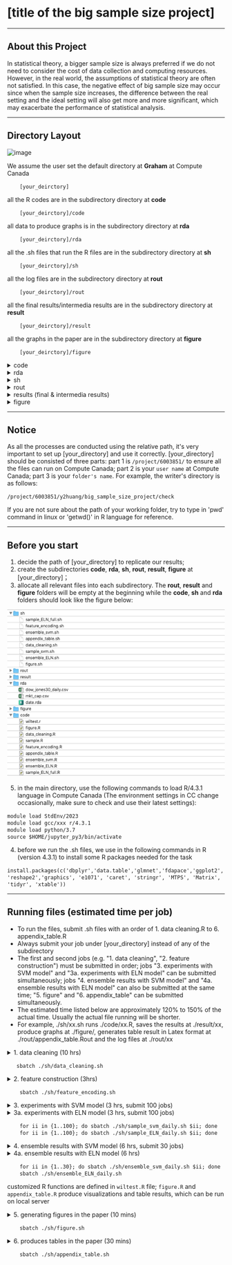 # [title of the big sample size project]
---

## About this Project
In statistical theory, a bigger sample size is always preferred if we do not need to consider the cost of data collection and computing resources. However, in the real world, the assumptions of statistical theory are often not satisfied. In this case, the negative effect of big sample size may occur since when the sample size increases, the difference between the real setting and the ideal setting will also get more and more significant, which may exacerbate the performance of statistical analysis. 

---
## Directory Layout
![image](https://github.com/ubcxzhang/Stock-Price-Prediction/blob/master/illustration_v1.png)

We assume the user set the default directory at **Graham** at Compute Canada
~~~
    [your_deirctory]  
~~~
all the R codes are in the subdirectory directory at **code** 
~~~
    [your_deirctory]/code  
~~~
all data to produce graphs is in the subdirectory directory at **rda** 
~~~
    [your_deirctory]/rda  
~~~
all the .sh files that run the R files are in the subdirectory directory at **sh** 
~~~
    [your_deirctory]/sh  
~~~
all the log files are in the subdirectory directory at **rout** 
~~~
    [your_deirctory]/rout  
~~~
all the final results/intermedia results are in the subdirectory directory at **result** 
~~~
    [your_deirctory]/result  
~~~
all the graphs in the paper are in the subdirectory directory at **figure** 
~~~
    [your_deirctory]/figure  
~~~

<details><summary>code</summary>

    ├── code  
    │    ├── F-dis_before_permutation.R		    # setting of F-distribution before permutation 
    │ 	 ├── F-dis_after_permutation.R 		# setting of F-distribution after permutation 
    │ 	 ├── F-dis_visualization.R		    # using the results of F-distribution to do visualization
    │ 	 ├── xxx.R			#     
    │ 	 ├── xxxy.R			#     
    │ 	 ├── xxx.R			#     
    │ 	 ├── xxx.R			#     
    │ 	 ├── xxx.R		        # 
    │ 	 └── xxx.R  	        # 					
</details>
<details><summary>rda</summary>

    ├── rda    
    │ 	 ├── result_type1		        # a file that stores the rda results from the setting of F-distribution before permutation(sample size from 10 to 10^4)
    │ 	 ├── result_type1.per		    # a file that stores the rda results from the setting of F-distribution after permutation(sample size from 10 to 10^4)
    │ 	 └── type1.rda		        # a file that stores the results from the setting of F-distribution before permutation(sample size from 10 to 10^6)				
</details>
<details><summary>sh</summary>

    ├── sh  
    │    ├── F_before_submit.sh		# sh files
    │ 	 ├── F_after_submit.sh					
    │ 	 ├── xxx.sh 			
    │ 	 ├── xxx.sh 			
    │ 	 ├── xxx.sh
    │ 	 ├── xxx.sh
    │ 	 ├── figure.sh
    │ 	 └── appendix_table.sh				
</details>
<details><summary>rout</summary>

    ├──  log files after submitting jobs
    │    ├── data_cleaning.Rout		    # log file for data_cleaning.sh
    │ 	 ├── feature_encoding.Rout		# log file for feature_encoding.sh
    │ 	 ├── sample_svm_daily.i.Rout 			# log file for sample_svm.sh for each seed i (i=1,...,100)
    │ 	 ├── sample_ELN_daily.i.Rout	    # log file for sample_ELN_full.sh for each seed i (i=1,...,100)     
    │ 	 ├── ensemble_svm_daily.Rout			# log file for ensemble_svm.sh 
    │ 	 ├── ensemble_ELN_daily.Rout 		    # log file for ensemble_ELN.sh
    │ 	 ├── figure.Rout                # log file for figure.sh
    │ 	 └── appendix_table.Rout        # log file for appendix_table.sh, generated Latex tables will be stored here
</details>
<details><summary>results (final & intermedia results)</summary>

    ├──  intermedia result
    │    ├── [stock_name]_final.rda		    # after cleaning the raw data for each component stock 
    │ 	 ├── [stock_name]_to_sample.rda		# feature construction for each component stock
    │ 	 ├── [stock_name]_i_model_svm_daily.rda 			# single experiments with SVM model for each component stock (i=1,...,100)
    │ 	 ├── [stock_name]_i_eln_daily.rda			# single experiments with ELN model for each component stock (i=1,...,100)    
    │ 	 ├── [stock_name]_i_eln_nofpca_daily.rda			  
    │ 	 ├── [stock_name]_i_eln_nowin_daily.rda			    
    ├──  final result 
    │ 	 ├── result_type1		        # a file that stores the rda results from the setting of F-distribution before permutation(sample size from 10 to 10^4)       	
    │ 	 ├── result_type1.per		    # a file that stores the rda results from the setting of F-distribution after permutation(sample size from 10 to 10^4)
    │ 	 └── type1.rda		        # a file that stores the results from the setting of F-distribution before permutation(sample size from 10 to 10^6)
</details>
<details><summary>figure</summary>

    ├── figure    
    │ 	 ├── xxx.pdf (Figure.pdf)
    │ 	 ├── xxx.pdf (Figure.pdf)
    │ 	 ├── xxx.pdf (Figure.pdf)
    │ 	 └── xxx.pdf (Figure.pdf)					
</details>

---
## Notice

As all the processes are conducted using the relative path, it's very important to set up [your_directory] and use it correctly. 
[your_directory] should be consisted of three parts: part 1 is ```/project/6003851/``` to ensure all the files can run on Compute Canada; part 2 is your ```user name``` at Compute Canada; part 3 is your ```folder's name```. For example, the writer's directory is as follows:

~~~
/project/6003851/y2huang/big_sample_size_project/check
~~~

If you are not sure about the path of your working folder, try to type in 'pwd' command in linux or 'getwd()' in R language for reference. 

---
## Before you start
1. decide the path of [your_directory] to replicate our results;
2. create the subdirectories **code**, **rda**, **sh**, **rout**, **result**, **figure** at [your_directory]；
3. allocate all relevant files into each subdirectory. The **rout**, **result** and **figure** folders will be empty at the beginning while the **code**, **sh** and **rda** folders should look like the figure below:

![image2](https://github.com/ubcxzhang/Stock-Price-Prediction/blob/master/illustration2.png)

5. in the main directory, use the following commands to load R/4.3.1 language in Compute Canada (The environment settings in CC change occasionally, make sure to check and use their latest settings):
~~~
module load StdEnv/2023
module load gcc/xxx r/4.3.1
module load python/3.7
source $HOME/jupyter_py3/bin/activate
~~~
4. before we run the .sh files, we use in the following commands in R (version 4.3.1) to install some R packages needed for the task
~~~
install.packages(c('dbplyr','data.table','glmnet','fdapace','ggplot2','RColorBrewer','bit64', 'reshape2','graphics', 'e1071', 'caret', 'stringr', 'MTPS', 'Matrix', 'tidyr', 'xtable'))
~~~

---


## Running files (estimated time per job)

- To run the files, submit .sh files with an order of 1. data cleaning.R to 6. appendix_table.R
- Always submit your job under [your_directory] instead of any of the subdirectory
- The first and second jobs (e.g. "1. data cleaning", "2. feature construction") must be submitted in order; jobs "3. experiments with SVM model" and "3a. experiments with ELN model" can be submitted simultaneously; jobs "4. ensemble results with SVM model" and "4a. ensemble results with ELN model" can also be submitted at the same time; "5. figure" and "6. appendix_table" can be submitted simultaneously.
- The estimated time listed below are approximately 120% to 150% of the actual time. Usually the actual file running will be shorter.
- For example, ./sh/xx.sh runs ./code/xx.R, saves the results at ./result/xx, produce graphs at ./figure/, generates table result in Latex format at ./rout/appendix_table.Rout and the log files at ./rout/xx


<details><summary>1. data cleaning (10 hrs)</summary>

- read in the raw dataset from `/projects/def-ubcxzh/SharedData/NYSE16/GroupingResult/NBBO/`, load './rda/date.rda' and './code/wiltest.r';

    - select the Dow Jones 30 component stocks of our interest and save each stock as a single R file;

    - select the same set of variables for each stock data;

    - basic stock price cleaning as stated in the paper in section "Data Manipulation";

    - generate FPCA variables for each stock;

- after data cleaning, save each stock price dataset as `./result/[stock_name]_final.rda` file.

 </details>
 
 ~~~
    sbatch ./sh/data_cleaning.sh
~~~


<details><summary>2. feature construction (3hrs)</summary>

- read in read in `./result/[stock_name]_final.rda` file;

    - create all variables listed in "Multi-resolution Features Construction" in our paper except FPCAs;

- save new R file `./result/[stock_name]_to_sample.rda` file.

</details>

~~~
    sbatch ./sh/feature_encoding.sh
~~~


<details><summary> 3. experiments with SVM model (3 hrs, submit 100 jobs)</summary>
**note that this job will be submitted 100 times with random seed i from 1 to 100**

- read in R file `./result/[stock_name]_to_sample.rda`;

    - label the response variable (stock mid-price movement);

    - read in random seed i, subsample sample of 10,000 obs with 8,000 training set and 2,000 testing set;

    - data winsorization and standardization;

    - conduct experiments: baseline model without ensemble/baseline model without FPCA/baseline model without "within-window" features;

    - calculate Recall, Precision and F1 score for each experiment above;

- save file `./result/[stock_name]_i_model_svm_daily.rda`.
    
</details>


<details><summary> 3a. experiments with ELN model (3 hrs, submit 100 jobs)</summary>
**note that this job will be submitted 100 times with random seed from 1 to 100**

- read in R file `./result/[stock_name]_to_sample.rda`;

    - label the response variable (stock mid-price movement);

    - read in random seed i, subsample sample of 10,000 obs with 8,000 training set and 2,000 testing set;

    - data winsorization and standardization;

    - conduct experiments: baseline ELN model without ensemble;

    - calculate Recall, Precision and F1 score with the application of manually defined function "get Accuracy" from "wiltest.r";

- save file `./result/[stock_name]_i_eln_daily.rda`, `./result/[stock_name]_i_eln_nofpca_daily.rda`, and `./result/[stock_name]_i_eln_nowin_daily.rda`.

</details>

~~~
    for ii in {1..100}; do sbatch ./sh/sample_svm_daily.sh $ii; done
    for ii in {1..100}; do sbatch ./sh/sample_ELN_daily.sh $ii; done
 ~~~  


<details><summary> 4. ensemble results with SVM model (6 hrs, submit 30 jobs)</summary>
    **SVM model ensemble is too slow, divide it into 30 separate jobs representing 30 targeted stocks**

- using loop i equals 1 to 100 and read in data `./result/[stock_name]_i_model_svm_daily.rda`;

    - skip experiments that don't have converged results;

    - use the voting scheme to make final predictions;

    - calculate Recall, Precision and F1 score for each ensemble experiment (e.g. baseline model/baseline model without FPCAs/baseline model without "within-window" vars);

- store all accuracy as R file `./result/[stock_name]_svm_ensemble_model_daily.rda`.
    
</details>


<details><summary> 4a. ensemble results with ELN model (6 hrs)</summary>

- using loop i equals 1 to 100 and read in data `./result/[stock_name]_i_eln_daily.rda`;

    - skip experiments that don't have converged results;

    - use the voting scheme to make final predictions;

    - calculate Recall, Precision and F1 score for the ensemble experiment (e.g. baseline model with ELN);

- store all accuracy as R file `./result/[stock_name]_eln_ensemble_model_daily.rda`.
        
</details>

~~~
    for ii in {1..30}; do sbatch ./sh/ensemble_svm_daily.sh $ii; done
    sbatch ./sh/ensemble_ELN_daily.sh
~~~ 

customized R functions are defined in `wiltest.R` file; `figure.R` and `appendix_table.R` produce visualizations and table results, which can be run on local server

<details><summary> 5. generating figures in the paper (10 mins)</summary>
- read in data `./rda/dow_jones30_daily.csv`;

    - illstrates the daily price change of Dow Jones 30 index;

- store figure 1 `./figure/dj30.pdf (Figure2.pdf)`.

- using loop i equals 1 to 30 and read in data `./result/[char_name]_svm_ensemble_model_daily.rda`;

    - produces boxplots using ggplot;

    - shows comparisons between baseline model v.s. ensemble model, baseline model v.s. no FPCA model, and baseline model v.s. no within-window model;

- store figure 2 `./figure/combined_plot_daily.pdf (Figure3.pdf)`.

- read in data `./result/[stock_name]_i_eln_daily.rda`, `./result/[stock_name]_i_eln_nofpca_daily.rda`, and `./result/[stock_name]_i_eln_nowin_daily.rda`;

    - produces boxplots using ggplot;

    - shows comparisons between baseline model v.s. ensemble eln model, baseline model v.s. no FPCA model, and baseline model v.s. no within-window model;

- store figure 3 `./figure/combined_plot_eln_daily.pdf (Figure4.pdf)`.
    
- using loop k equals 1 to 30 and read in data `./result/[char_name]_k_eln_daily.rda`;

    - produces barplots using ggplot;

    - shows histogram of selected variables by ELN model in all three mid-price direction;

- store figure 4 `./figure/barplot.pdf (Figure5.pdf)`.
    
        
</details>

~~~
    sbatch ./sh/figure.sh
~~~ 
<details><summary> 6. produces tables in the paper (30 mins)</summary>
**All the table results output are in latex format, they are printed in the log file at './rout/appendix_table.Rout'**

- produces table1 showing the median values of Recall, Precision and F1 score of the baseline model over all 100 experiments;

- produces table2 showing the median values of Recall, Precision and F1 score of the ensemble with SVM, nofpca, and no within-win models over all 100 experiments respectively;

- produces tables showing the summary statistics of the features of the full sample, read in data `./rda/mkt_cap.csv`;

- save file `./result/intermedia_table.rda`
        
</details>

~~~
    sbatch ./sh/appendix_table.sh
~~~ 
